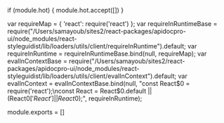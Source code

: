 if (module.hot) {
module.hot.accept([])
}

var requireMap = { 'react': require('react') };
var requireInRuntimeBase = require("/Users/samayoub/sites2/react-packages/apidocpro-ui/node_modules/react-styleguidist/lib/loaders/utils/client/requireInRuntime").default;
var requireInRuntime = requireInRuntimeBase.bind(null, requireMap);
var evalInContextBase = require("/Users/samayoub/sites2/react-packages/apidocpro-ui/node_modules/react-styleguidist/lib/loaders/utils/client/evalInContext").default;
var evalInContext = evalInContextBase.bind(null, "const React$0 = require('react');\nconst React = React$0.default || (React$0['React'] || React$0);", requireInRuntime);

module.exports = []
